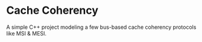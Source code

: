 # Cache Coherency
A simple C++ project modeling a few bus-based cache coherency protocols like MSI & MESI.